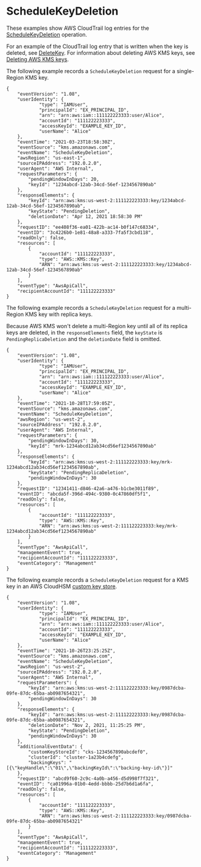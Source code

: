 # ScheduleKeyDeletion<a name="ct-schedule-key-deletion"></a>

These examples show AWS CloudTrail log entries for the [ScheduleKeyDeletion](https://docs.aws.amazon.com/kms/latest/APIReference/API_ScheduleKeyDeletion.html) operation\. 

For an example of the CloudTrail log entry that is written when the key is deleted, see [DeleteKey](ct-delete-key.md)\. For information about deleting AWS KMS keys, see [Deleting AWS KMS keys](deleting-keys.md)\.

The following example records a `ScheduleKeyDeletion` request for a single\-Region KMS key\.

```
{
    "eventVersion": "1.08",
    "userIdentity": {
            "type": "IAMUser",
            "principalId": "EX_PRINCIPAL_ID",
            "arn": "arn:aws:iam::111122223333:user/Alice",
            "accountId": "111122223333",
            "accessKeyId": "EXAMPLE_KEY_ID",
            "userName": "Alice"
    },
    "eventTime": "2021-03-23T18:58:30Z",
    "eventSource": "kms.amazonaws.com",
    "eventName": "ScheduleKeyDeletion",
    "awsRegion": "us-east-1",
    "sourceIPAddress": "192.0.2.0",
    "userAgent": "AWS Internal",
    "requestParameters": {
        "pendingWindowInDays": 20,
        "keyId": "1234abcd-12ab-34cd-56ef-1234567890ab"
    },
    "responseElements": {
        "keyId": "arn:aws:kms:us-west-2:111122223333:key/1234abcd-12ab-34cd-56ef-1234567890ab",
        "keyState": "PendingDeletion",
        "deletionDate": "Apr 12, 2021 18:58:30 PM"
    },
    "requestID": "ee408f36-ea01-422b-ac14-b0f147c68334",
    "eventID": "3c4226b0-1e81-48a8-a333-7fa5f3cbd118",
    "readOnly": false,
    "resources": [
        {
            "accountId": "111122223333",
            "type": "AWS::KMS::Key",
            "ARN": "arn:aws:kms:us-west-2:111122223333:key/1234abcd-12ab-34cd-56ef-1234567890ab"
        }
    ],
    "eventType": "AwsApiCall",
    "recipientAccountId": "111122223333"
}
```

The following example records a `ScheduleKeyDeletion` request for a multi\-Region KMS key with replica keys\. 

Because AWS KMS won't delete a multi\-Region key until all of its replica keys are deleted, in the `responseElements` field, the `keyState` is `PendingReplicaDeletion` and the `deletionDate` field is omitted\.

```
{
    "eventVersion": "1.08",
    "userIdentity": {
            "type": "IAMUser",
            "principalId": "EX_PRINCIPAL_ID",
            "arn": "arn:aws:iam::111122223333:user/Alice",
            "accountId": "111122223333",
            "accessKeyId": "EXAMPLE_KEY_ID",
            "userName": "Alice"
    },
    "eventTime": "2021-10-28T17:59:05Z",
    "eventSource": "kms.amazonaws.com",
    "eventName": "ScheduleKeyDeletion",
    "awsRegion": "us-west-2",
    "sourceIPAddress": "192.0.2.0",
    "userAgent": "AWS Internal",
    "requestParameters": {
        "pendingWindowInDays": 30,
        "keyId": "mrk-1234abcd12ab34cd56ef1234567890ab"
    },
    "responseElements": {
        "keyId": "arn:aws:kms:us-west-2:111122223333:key/mrk-1234abcd12ab34cd56ef1234567890ab",
        "keyState": "PendingReplicaDeletion",
        "pendingWindowInDays": 30
    },
    "requestID": "12341411-d846-42a6-a476-b1cbe3011f89",
    "eventID": "abcda5f-396d-494c-9380-0c47860df5f1",
    "readOnly": false,
    "resources": [
        {
            "accountId": "111122223333",
            "type": "AWS::KMS::Key",
            "ARN": "arn:aws:kms:us-west-2:111122223333:key/mrk-1234abcd12ab34cd56ef1234567890ab"
        }
    ],
    "eventType": "AwsApiCall",
    "managementEvent": true,
    "recipientAccountId": "111122223333",
    "eventCategory": "Management"
}
```

The following example records a `ScheduleKeyDeletion` request for a KMS key in an AWS CloudHSM [custom key store](custom-key-store-overview.md)\.

```
{
    "eventVersion": "1.08",
    "userIdentity": {
            "type": "IAMUser",
            "principalId": "EX_PRINCIPAL_ID",
            "arn": "arn:aws:iam::111122223333:user/Alice",
            "accountId": "111122223333",
            "accessKeyId": "EXAMPLE_KEY_ID",
            "userName": "Alice"
    },
    "eventTime": "2021-10-26T23:25:25Z",
    "eventSource": "kms.amazonaws.com",
    "eventName": "ScheduleKeyDeletion",
    "awsRegion": "us-west-2",
    "sourceIPAddress": "192.0.2.0",
    "userAgent": "AWS Internal",
    "requestParameters": {
        "keyId": "arn:aws:kms:us-west-2:111122223333:key/0987dcba-09fe-87dc-65ba-ab0987654321",
        "pendingWindowInDays": 30
    },
    "responseElements": {
        "keyId": "arn:aws:kms:us-west-2:111122223333:key/0987dcba-09fe-87dc-65ba-ab0987654321",
        "deletionDate": "Nov 2, 2021, 11:25:25 PM",
        "keyState": "PendingDeletion",
        "pendingWindowInDays": 30
    },
    "additionalEventData": {
        "customKeyStoreId": "cks-1234567890abcdef0",
        "clusterId": "cluster-1a23b4cdefg",
        "backingKeys": "[{\"keyHandle\":\"01\",\"backingKeyId\":\"backing-key-id\"}]"
    },
    "requestID": "abcd9f60-2c9c-4a0b-a456-d5d998f7f321",
    "eventID": "ca01996a-01b0-4edd-bbbb-25d7b6d1a6fa",
    "readOnly": false,
    "resources": [
        {
            "accountId": "111122223333",
            "type": "AWS::KMS::Key",
            "ARN": "arn:aws:kms:us-west-2:111122223333:key/0987dcba-09fe-87dc-65ba-ab0987654321"
        }
    ],
    "eventType": "AwsApiCall",
    "managementEvent": true,
    "recipientAccountId": "111122223333",
    "eventCategory": "Management"
}
```